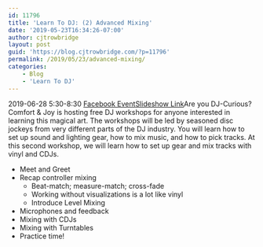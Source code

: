 ```yaml
---
id: 11796
title: 'Learn To DJ: (2) Advanced Mixing'
date: '2019-05-23T16:34:26-07:00'
author: cjtrowbridge
layout: post
guid: 'https://blog.cjtrowbridge.com/?p=11796'
permalink: /2019/05/23/advanced-mixing/
categories:
    - Blog
    - 'Learn To DJ'
---
```


2019-06-28 5:30-8:30 [Facebook Event](https://www.facebook.com/events/2371163136489776/)[Slideshow Link](https://docs.google.com/presentation/d/1fqIm9vKT0CpdPFpQQ5WabtiQHipgZWfciWoTJzH2IKU/edit?usp=sharing)Are you DJ-Curious? Comfort &amp; Joy is hosting free DJ workshops for anyone interested in learning this magical art. The workshops will be led by seasoned disc jockeys from very different parts of the DJ industry. You will learn how to set up sound and lighting gear, how to mix music, and how to pick tracks. At this second workshop, we will learn how to set up gear and mix tracks with vinyl and CDJs.

- Meet and Greet
- Recap controller mixing 
    - Beat-match; measure-match; cross-fade
    - Working without visualizations is a lot like vinyl
    - Introduce Level Mixing
- Microphones and feedback
- Mixing with CDJs
- Mixing with Turntables
- Practice time!